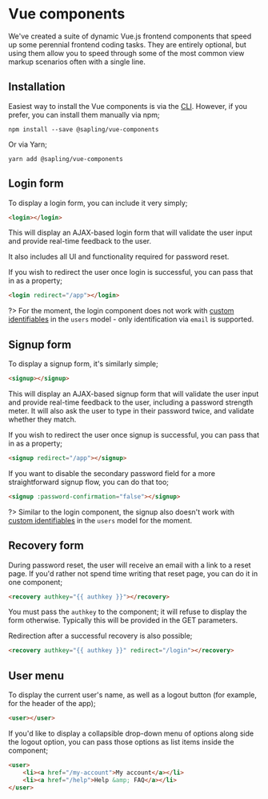 # Vue components

We've created a suite of dynamic Vue.js frontend components that speed up some perennial frontend coding tasks.  They are entirely optional, but using them allow you to speed through some of the most common view markup scenarios often with a single line.


## Installation

Easiest way to install the Vue components is via the [CLI](/cli).  However, if you prefer, you can install them manually via npm;

```shell
npm install --save @sapling/vue-components
```

Or via Yarn;

```shell
yarn add @sapling/vue-components
```


## Login form

To display a login form, you can include it very simply;

```html
<login></login>
```

This will display an AJAX-based login form that will validate the user input and provide real-time feedback to the user.

It also includes all UI and functionality required for password reset.

If you wish to redirect the user once login is successful, you can pass that in as a property;

```html
<login redirect="/app"></login>
```

?> For the moment, the login component does not work with [custom identifiables](/authentication#custom-identifiables) in the `users` model - only identification via `email` is supported.


## Signup form

To display a signup form, it's similarly simple;

```html
<signup></signup>
```

This will display an AJAX-based signup form that will validate the user input and provide real-time feedback to the user, including a password strength meter.  It will also ask the user to type in their password twice, and validate whether they match.

If you wish to redirect the user once signup is successful, you can pass that in as a property;

```html
<signup redirect="/app"></signup>
```

If you want to disable the secondary password field for a more straightforward signup flow, you can do that too;

```html
<signup :password-confirmation="false"></signup>
```

?> Similar to the login component, the signup also doesn't work with [custom identifiables](/authentication#custom-identifiables) in the `users` model for the moment.


## Recovery form

During password reset, the user will receive an email with a link to a reset page.  If you'd rather not spend time writing that reset page, you can do it in one component;

```html
<recovery authkey="{{ authkey }}"></recovery>
```

You must pass the `authkey` to the component; it will refuse to display the form otherwise.  Typically this will be provided in the GET parameters.

Redirection after a successful recovery is also possible;

```html
<recovery authkey="{{ authkey }}" redirect="/login"></recovery>
```


## User menu

To display the current user's name, as well as a logout button (for example, for the header of the app);

```html
<user></user>
```

If you'd like to display a collapsible drop-down menu of options along side the logout option, you can pass those options as list items inside the component;

```html
<user>
    <li><a href="/my-account">My account</a></li>
    <li><a href="/help">Help &amp; FAQ</a></li>
</user>
```

